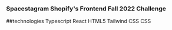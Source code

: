 ### Spacestagram Shopify's Frontend Fall 2022 Challenge

##technologies
Typescript
React
HTML5
Tailwind CSS
CSS
